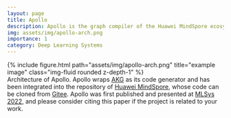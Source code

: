 ```yaml
---
layout: page
title: Apollo
description: Apollo is the graph compiler of the Huawei MindSpore ecosystem. Its primary objective is to merge the nodes of a computational graph of a neural network.
img: assets/img/apollo-arch.png
importance: 1
category: Deep Learning Systems
---
```

<div class="row">
    <div class="col-sm mt-3 mt-md-0">
        {% include figure.html path="assets/img/apollo-arch.png" title="example image" class="img-fluid rounded z-depth-1" %}
    </div>
</div>
<div class="caption">
    Architecture of Apollo. Apollo wraps <a href='akg'>AKG</a> as its code generator and has been integrated into the repository of <a href='https://www.mindspore.cn/install/en'>Huawei MindSpore</a>, whose code can be cloned from <a href='https://gitee.com/mindspore/mindspore.git'>Gitee</a>. Apollo was first published and presented at <a href='https://yaozhujia.github.io/assets/pdf/mlsys2022-paper.pdf'>MLSys 2022</a>, and please consider citing this paper if the project is related to your work.
</div>